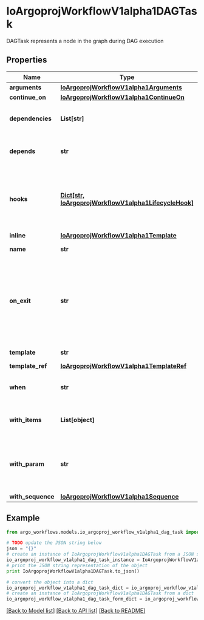 # IoArgoprojWorkflowV1alpha1DAGTask

DAGTask represents a node in the graph during DAG execution

## Properties

Name | Type | Description | Notes
------------ | ------------- | ------------- | -------------
**arguments** | [**IoArgoprojWorkflowV1alpha1Arguments**](IoArgoprojWorkflowV1alpha1Arguments.md) |  | [optional] 
**continue_on** | [**IoArgoprojWorkflowV1alpha1ContinueOn**](IoArgoprojWorkflowV1alpha1ContinueOn.md) |  | [optional] 
**dependencies** | **List[str]** | Dependencies are name of other targets which this depends on | [optional] 
**depends** | **str** | Depends are name of other targets which this depends on | [optional] 
**hooks** | [**Dict[str, IoArgoprojWorkflowV1alpha1LifecycleHook]**](IoArgoprojWorkflowV1alpha1LifecycleHook.md) | Hooks hold the lifecycle hook which is invoked at lifecycle of task, irrespective of the success, failure, or error status of the primary task | [optional] 
**inline** | [**IoArgoprojWorkflowV1alpha1Template**](IoArgoprojWorkflowV1alpha1Template.md) |  | [optional] 
**name** | **str** | Name is the name of the target | 
**on_exit** | **str** | OnExit is a template reference which is invoked at the end of the template, irrespective of the success, failure, or error of the primary template. DEPRECATED: Use Hooks[exit].Template instead. | [optional] 
**template** | **str** | Name of template to execute | [optional] 
**template_ref** | [**IoArgoprojWorkflowV1alpha1TemplateRef**](IoArgoprojWorkflowV1alpha1TemplateRef.md) |  | [optional] 
**when** | **str** | When is an expression in which the task should conditionally execute | [optional] 
**with_items** | **List[object]** | WithItems expands a task into multiple parallel tasks from the items in the list | [optional] 
**with_param** | **str** | WithParam expands a task into multiple parallel tasks from the value in the parameter, which is expected to be a JSON list. | [optional] 
**with_sequence** | [**IoArgoprojWorkflowV1alpha1Sequence**](IoArgoprojWorkflowV1alpha1Sequence.md) |  | [optional] 

## Example

```python
from argo_workflows.models.io_argoproj_workflow_v1alpha1_dag_task import IoArgoprojWorkflowV1alpha1DAGTask

# TODO update the JSON string below
json = "{}"
# create an instance of IoArgoprojWorkflowV1alpha1DAGTask from a JSON string
io_argoproj_workflow_v1alpha1_dag_task_instance = IoArgoprojWorkflowV1alpha1DAGTask.from_json(json)
# print the JSON string representation of the object
print IoArgoprojWorkflowV1alpha1DAGTask.to_json()

# convert the object into a dict
io_argoproj_workflow_v1alpha1_dag_task_dict = io_argoproj_workflow_v1alpha1_dag_task_instance.to_dict()
# create an instance of IoArgoprojWorkflowV1alpha1DAGTask from a dict
io_argoproj_workflow_v1alpha1_dag_task_form_dict = io_argoproj_workflow_v1alpha1_dag_task.from_dict(io_argoproj_workflow_v1alpha1_dag_task_dict)
```
[[Back to Model list]](../README.md#documentation-for-models) [[Back to API list]](../README.md#documentation-for-api-endpoints) [[Back to README]](../README.md)


